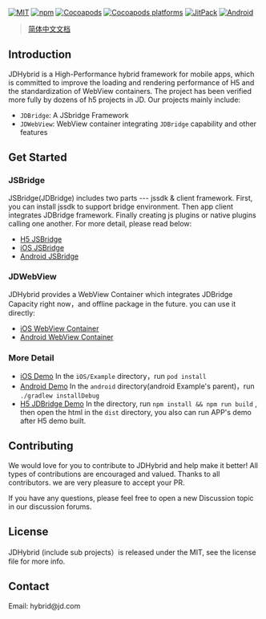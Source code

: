 [![MIT](https://img.shields.io/github/license/JDFED/JDHybrid)](https://cocoapods.org/pods/JDHybrid) [![npm](https://img.shields.io/npm/v/jdhybrid_jdbridge)](https://www.npmjs.com/package/jdhybrid_jdbridge) [![Cocoapods](https://img.shields.io/cocoapods/v/JDHybrid)](https://cocoapods.org/pods/JDHybrid) [![Cocoapods platforms](https://img.shields.io/cocoapods/p/JDHybrid)](https://github.com/JDFED/JDHybrid) [![JitPack](https://img.shields.io/jitpack/version/com.github.JDFED/JDHybrid)](https://jitpack.io/#JDFED/JDHybrid) [![Android](https://img.shields.io/badge/platform-Android-green)](https://github.com/JDFED/JDHybrid)

> [简体中文文档](README-zh-CN.md)

<h2>Introduction</h2>

JDHybrid is a High-Performance hybrid framework for mobile apps, which is committed to improve the loading and rendering performance of H5 and the standardization of WebView containers. The project has been verified more fully by dozens of h5 projects in JD. Our projects mainly include:

* `JDBridge`: A JSbridge Framework
* `JDWebView`: WebView container integrating `JDBridge` capability and other features



<h2>Get Started</h2>

<h3>JSBridge</h3>
JSBridge(JDBridge) includes two parts --- jssdk & client framework. First, you can install jssdk to support bridge environment. Then app client integrates JDBridge framework. Finally creating js plugins or native plugins calling one another. For more detail, please read below:

* [H5 JSBridge](H5/JDBridge/README.md)
* [iOS JSBridge](iOS/JDHybrid/JDBridge/README.md)
* [Android JSBridge](android/JDBridge/README.md)

<h3>JDWebView </h3>
JDHybrid provides a WebView Container which integrates JDBridge Capacity right now，and offline package in the future. you can use it directly:

* [iOS WebView Container](iOS/JDHybrid/JDWebView/README.md)
* [Android WebView Container](android/JDWebView/README.md)


<h3>More Detail</h3>

* [iOS Demo](iOS/Example) In the `iOS/Example` directory，run `pod install` 
* [Android Demo](android/example) In the `android` directory(android Example's parent)，run `./gradlew installDebug` 
* [H5 JDBridge Demo](H5/JDBridge/Example) In the directory, run `npm install && npm run build` , then open the html in the `dist` directory, you also can run APP's demo after H5 demo built.

<h2>Contributing</h2>

We would love for you to contribute to JDHybrid and help make it better! All types of contributions are encouraged and valued. Thanks to all contributors. we are very pleasure to accept your PR.

If you have any questions, please feel free to open a new Discussion topic in our discussion forums.

<h2>License</h2>
JDHybrid (include sub projects）is released under the MIT, see the license file for more info.


<h2>Contact</h2>
Email: hybrid@jd.com
